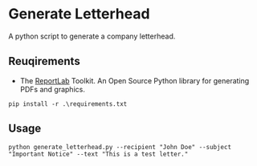 
# Generate Letterhead

A python script to generate a company letterhead.

## Reuqirements

- The [ReportLab](https://www.reportlab.com/) Toolkit. An Open Source Python library for generating PDFs and graphics.


```
pip install -r .\requirements.txt
```

## Usage
```
python generate_letterhead.py --recipient "John Doe" --subject "Important Notice" --text "This is a test letter."
```